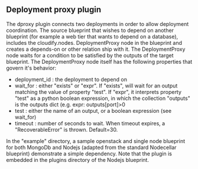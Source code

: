 ## Deployment proxy plugin

The dproxy plugin connects two deployments in order to allow deployment coordination.  The source blueprint that wishes to depend on another blueprint (for example a web tier that wants to depend on a database), includes the cloudify.nodes.
DeploymentProxy node in the blueprint and creates a depends-on or other relation
ship with it.  The DeploymentProxy node waits for a condition to be satisfied by the outputs of the target blueprint.  The DeploymentProxy node itself has the following properties that govern it's behavior:

- deployment_id          : the deployment to depend on
- wait_for               : either "exists" or "expr".  If "exists", will wait for
                           an output matching the value of property "test".  If
                           "expr", it interprets property "test" as a python
                           boolean expression, in which the collection "outputs"
                           is the outputs dict (e.g. expr: outputs[port]>0
- test                   : either the name of an output, or a boolean expression
                           (see wait_for)
- timeout                : number of seconds to wait.  When timeout expires, a "RecoverableError" is thrown.  Default=30.


In the "example" directory, a sample openstack and single node blueprint for both MongoDb and Nodejs (adapted from the standard Nodecellar blueprint) demonstrate a simple dependency.  Note that the plugin is embedded in the plugins directory of the Nodejs blueprint.

